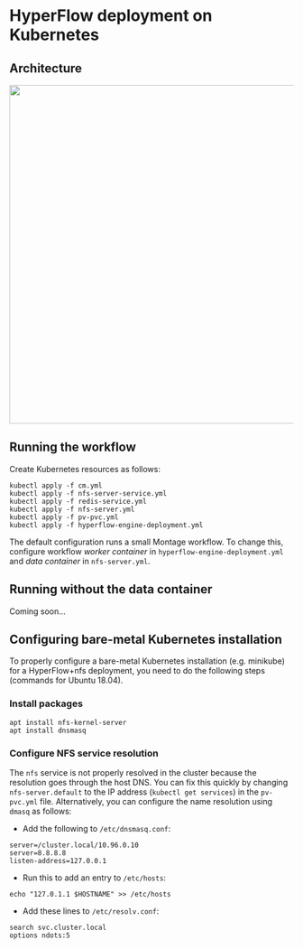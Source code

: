 # HyperFlow deployment on Kubernetes
## Architecture

<img src="https://github.com/hyperflow-wms/hyperflow-k8s-deployment/blob/master/hypeflow-k8s-arch.png" width="600">

## Running the workflow

Create Kubernetes resources as follows:
```
kubectl apply -f cm.yml
kubectl apply -f nfs-server-service.yml
kubectl apply -f redis-service.yml
kubectl apply -f nfs-server.yml
kubectl apply -f pv-pvc.yml
kubectl apply -f hyperflow-engine-deployment.yml
```

The default configuration runs a small Montage workflow. To change this, configure workflow *worker container* in `hyperflow-engine-deployment.yml` and *data container* in `nfs-server.yml`.

## Running without the data container
Coming soon...

## Configuring bare-metal Kubernetes installation
To properly configure a bare-metal Kubernetes installation (e.g. minikube) for a HyperFlow+nfs deployment, you need to do the following steps (commands for Ubuntu 18.04).

### Install packages
```
apt install nfs-kernel-server
apt install dnsmasq
```

### Configure NFS service resolution
The `nfs` service is not properly resolved in the cluster because the resolution goes through the host DNS. You can fix this quickly by changing `nfs-server.default` to the IP address (`kubectl get services`) in the `pv-pvc.yml` file. Alternatively, you can configure the name resolution using `dmasq` as follows: 

- Add the following to `/etc/dnsmasq.conf`: 
```
server=/cluster.local/10.96.0.10
server=8.8.8.8
listen-address=127.0.0.1
```
- Run this to add an entry to `/etc/hosts`:
```
echo "127.0.1.1 $HOSTNAME" >> /etc/hosts 
```
- Add these lines to `/etc/resolv.conf`:
```
search svc.cluster.local
options ndots:5
```
